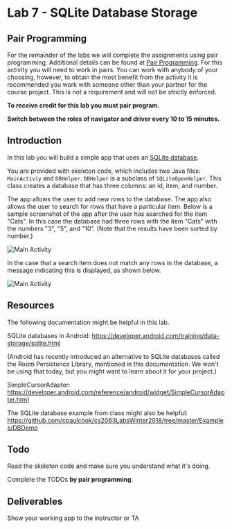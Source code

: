 # Lab 7 - SQLite Database Storage

## Pair Programming

For the remainder of the labs we will complete the assignments using pair programming.  Additional details can be found at [Pair Programming](../docs/PAIR_PROGRAMMING.md).  For this activity you will need to work in pairs. You can work with anybody of your choosing, however, to obtain the most benefit from the activity it is recommended you work with someone other than your partner for the course project.  This is not a requirement and will not be strictly enforced.

**To receive credit for this lab you must pair program.**

**Switch between the roles of navigator and driver every 10 to 15
minutes.**

## Introduction

In this lab you will build a simple app that uses an [SQLite database](https://www.sqlite.org/).

You are provided with skeleton code, which includes two Java files: ```MainActiviy``` and ```DBHelper```. ```DBHelper``` is a subclass of ```SQLiteOpenHelper```. This class creates a database that has three columns: an id, item, and number.

The app allows the user to add new rows to the database. The app also allows the user to search for rows that have a particular item. Below is a sample screenshot of the app after the user has searched for the item "Cats". In this case the database had three rows with the item "Cats" with the numbers "3", "5", and "10". (Note that the results have been sorted by number.)

![Main Activity](https://i.imgur.com/cWblnHD.png?1)

In the case that a search item does not match any rows in the database, a message indicating this is displayed, as shown below.

![Main Activity](https://i.imgur.com/wQ7Ub7F.png?1)


## Resources

The following documentation might be helpful in this lab.

SQLite databases in Android: https://developer.android.com/training/data-storage/sqlite.html

(Android has recently introduced an alternative to SQLite databases called the Room Persistence Library, mentioned in this documentation. We won't be using that today, but you might want to learn about it for your project.)

SimpleCursorAdapter: https://developer.android.com/reference/android/widget/SimpleCursorAdapter.html

The SQLite database example from class might also be helpful:
https://github.com/cpaulcook/cs2063LabsWinter2018/tree/master/Examples/DBDemo

## Todo

Read the skeleton code and make sure you understand what it's doing.

Complete the TODOs **by pair programming**.

## Deliverables

Show your working app to the instructor or TA
